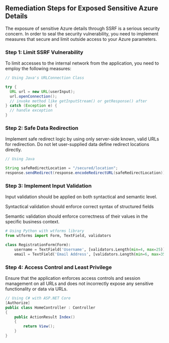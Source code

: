 

## Remediation Steps for Exposed Sensitive Azure Details

The exposure of sensitive Azure details through SSRF is a serious security concern. In order to seal the security vulnerability, you need to implement measures that secure and limit outside access to your Azure parameters.

### Step 1: Limit SSRF Vulnerability

To limit accesses to the internal network from the application, you need to employ the following measures:

```java
// Using Java's URLConnection Class

try {
  URL url = new URL(userInput);
  url.openConnection();
  // invoke method like getInputStream() or getResponse() after
} catch (Exception e) {
  // handle exception
}
```

### Step 2: Safe Data Redirection

Implement safe redirect logic by using only server-side known, valid URLs for redirection. Do not let user-supplied data define redirect locations directly.

```java
// Using Java

String safeRedirectLocation = "/secured/location";
response.sendRedirect(response.encodeRedirectURL(safeRedirectLocation));
```

### Step 3: Implement Input Validation 

Input validation should be applied on both syntactical and semantic level.

Syntactical validation should enforce correct syntax of structured fields 

Semantic validation should enforce correctness of their values in the specific business context.

```python
# Using Python with wtforms library
from wtforms import Form, TextField, validators

class RegistrationForm(Form):
    username = TextField('Username', [validators.Length(min=4, max=25)])
    email = TextField('Email Address', [validators.Length(min=6, max=35)])
```

### Step 4: Access Control and Least Privilege 

Ensure that the application enforces access controls and session management on all URLs and does not incorrectly expose any sensitive functionality or data via URLs. 

```C#
// Using C# with ASP.NET Core
[Authorize]
public class HomeController : Controller
{
    public ActionResult Index()
    {
        return View();
    }
}
```